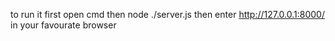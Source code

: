 
 to run it 
 first open cmd then node ./server.js
 then enter http://127.0.0.1:8000/ in your favourate browser